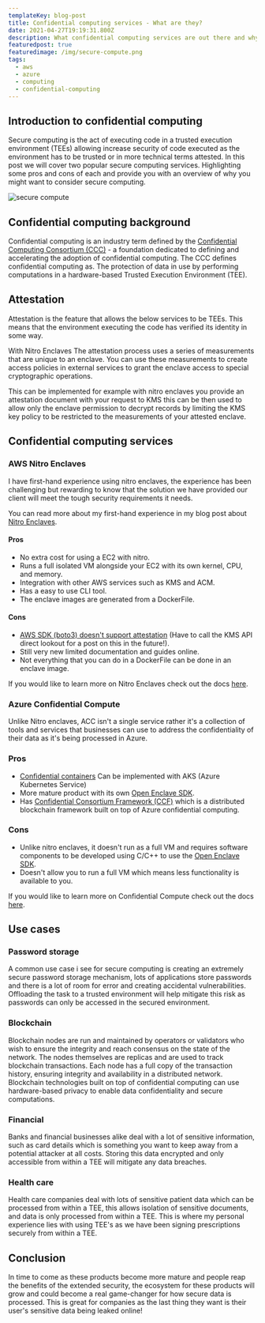 ```yaml
---
templateKey: blog-post
title: Confidential computing services - What are they?
date: 2021-04-27T19:19:31.800Z
description: What confidential computing services are out there and why they are useful.
featuredpost: true
featuredimage: /img/secure-compute.png
tags:
  - aws
  - azure
  - computing
  - confidential-computing
---
```


## Introduction to confidential computing

Secure computing is the act of executing code in a trusted execution environment (TEEs) allowing increase security of code executed as the environment has to be trusted or in more technical terms attested. In this post we will cover two popular secure computing services. Highlighting some pros and cons of each and provide you with an overview of why you might want to consider secure computing.

![secure compute](/img/secure-compute.png)


## Confidential computing background

Confidential computing is an industry term defined by the [Confidential Computing Consortium (CCC)](https://confidentialcomputing.io/) - a foundation dedicated to defining and accelerating the adoption of confidential computing. The CCC defines confidential computing as. The protection of data in use by performing computations in a hardware-based Trusted Execution Environment (TEE).

## Attestation

Attestation is the feature that allows the below services to be TEEs. This means that the environment executing the code has verified its identity in some way.

With Nitro Enclaves The attestation process uses a series of measurements that are unique to an enclave. You can use these measurements to create access policies in external services to grant the enclave access to special cryptographic operations.

This can be implemented for example with nitro enclaves you provide an attestation document with your request to KMS this can be then used to allow only the enclave permission to decrypt records by limiting the KMS key policy to be restricted to the measurements of your attested enclave.

## Confidential computing services

### AWS Nitro Enclaves

I have first-hand experience using nitro enclaves, the experience has been challenging but rewarding to know that the solution we have provided our client will meet the tough security requirements it needs. 

You can read more about my first-hand experience in my blog post about [Nitro Enclaves](https://elliotmorris.dev/blog/2021-01-16-aws-nitro-enclave/). 

#### Pros

- No extra cost for using a EC2 with nitro.
- Runs a full isolated VM alongside your EC2 with its own kernel, CPU, and memory.
- Integration with other AWS services such as KMS and ACM.
- Has a easy to use CLI tool. 
- The enclave images are generated from a DockerFile.

#### Cons

- [AWS SDK (boto3) doesn't support attestation](https://github.com/boto/botocore/issues/2271) (Have to call the KMS API direct lookout for a post on this in the future!).
- Still very new limited documentation and guides online.
- Not everything that you can do in a DockerFile can be done in an enclave image.

If you would like to learn more on Nitro Enclaves check out the docs [here](https://docs.aws.amazon.com/enclaves/latest/user/nitro-enclave.html).

### Azure Confidential Compute

Unlike Nitro enclaves, ACC isn't a single service rather it's a collection of tools and services that businesses can use to address the confidentiality of their data as it's being processed in Azure. 

### Pros

- [Confidential containers](https://docs.microsoft.com/en-us/azure/confidential-computing/confidential-nodes-aks-overview) Can be implemented with AKS (Azure Kubernetes Service)
- More mature product with its own [Open Enclave SDK](https://openenclave.io/sdk/).
- Has [Confidential Consortium Framework (CCF)](https://www.microsoft.com/research/project/confidential-consortium-framework/) which is a distributed blockchain framework built on top of Azure confidential computing.

### Cons

- Unlike nitro enclaves, it doesn't run as a full VM and requires software components to be developed using C/C++ to use the [Open Enclave SDK](https://openenclave.io/sdk/).
- Doesn't allow you to run a full VM which means less functionality is available to you.

If you would like to learn more on Confidential Compute check out the docs [here](https://docs.microsoft.com/en-us/azure/confidential-computing/).

## Use cases

### Password storage

A common use case i see for secure computing is creating an extremely secure password storage mechanism, lots of applications store passwords and there is a lot of room for error and creating accidental vulnerabilities. Offloading the task to a trusted environment will help mitigate this risk as passwords can only be accessed in the secured environment.

### Blockchain

Blockchain nodes are run and maintained by operators or validators who wish to ensure the integrity and reach consensus on the state of the network. The nodes themselves are replicas and are used to track blockchain transactions. Each node has a full copy of the transaction history, ensuring integrity and availability in a distributed network. Blockchain technologies built on top of confidential computing can use hardware-based privacy to enable data confidentiality and secure computations.

### Financial 

Banks and financial businesses alike deal with a lot of sensitive information, such as card details which is something you want to keep away from a potential attacker at all costs. Storing this data encrypted and only accessible from within a TEE will mitigate any data breaches. 

### Health care

Health care companies deal with lots of sensitive patient data which can be processed from within a TEE, this allows isolation of sensitive documents, and data is only processed from within a TEE. This is where my personal experience lies with using TEE's as we have been signing prescriptions securely from within a TEE.

## Conclusion

In time to come as these products become more mature and people reap the benefits of the extended security, the ecosystem for these products will grow and could become a real game-changer for how secure data is processed. This is great for companies as the last thing they want is their user's sensitive data being leaked online!  